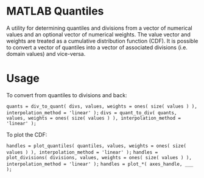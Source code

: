 # MATLAB Quantiles

A utility for determining quantiles and divisions from a vector of numerical values and an optional vector of numerical weights. The value vector and weights are treated as a cumulative distribution function (CDF). It is possible to convert a vector of quantiles into a vector of associated divisions (i.e. domain values) and vice-versa.

# Usage

To convert from quantiles to divisions and back:

`quants = div_to_quant( divs, values, weights = ones( size( values ) ), interpolation_method = 'linear' );`
`divs = quant_to_div( quants, values, weights = ones( size( values ) ), interpolation_method = 'linear' );`

To plot the CDF:

`handles = plot_quantiles( quantiles, values, weights = ones( size( values ) ), interpolation_method = 'linear' );`
`handles = plot_divisions( divisions, values, weights = ones( size( values ) ), interpolation_method = 'linear' );`
`handles = plot_*( axes_handle, ___ );`
